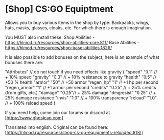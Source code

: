 # [Shop] CS:GO Equiptment

Allows you to buy various items in the shop by type:
Backpacks, wings, hats, masks, glasses, cloaks, etc. For which there is enough imagination.

You MUST also install these:
Shop Abilities - https://hlmod.ru/resources/shop-abilities-core.811/
Base Abilities - https://hlmod.ru/resources/shop-base-abilities.1826/

It is also possible to add bonuses on the subject, here is an example of what bonuses there are:

"Attributes" // do not touch if you need effects like gravity
{
"speed" "0.1" // + 10% speed
"gravity" "0.3" // + 10% resistance to gravity
"health" "0.5" // +50 % health
"armor" "50" // +50 armor
"regen_hp" "1" // +1 hp per second
"regen_armor" "1" // +1 armor per second
"credits" "0.25" // + 25% credits (from gifts, etc.)
"damage" "0.25"// + 25% damage
"dmgresist" "0.25" // + 25% damage resistance
"invis" "1.0" // + 100% transparency
"reload" "1.0" // + 100% reload speed
}

If you need help, come join our forums or discord at [https://www.ghostcap.com]

Translated into english. Original can be found here: [https://hlmod.ru/resources/shop-cs-go-equipments-reloaded.918/]